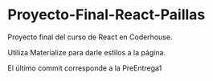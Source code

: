 # Proyecto-Final-React-Paillas
Proyecto final del curso de React en Coderhouse.

Utiliza Materialize para darle estilos a la página.

El último commit corresponde a la PreEntrega1